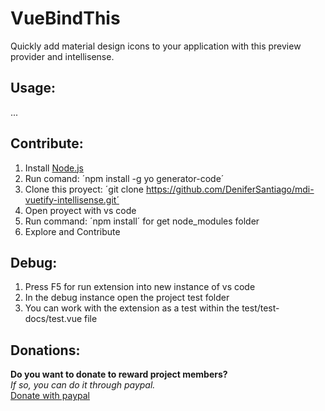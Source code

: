 # VueBindThis

Quickly add material design icons to your application with this preview provider and intellisense.

## Usage:
...
## Contribute:

1. Install [Node.js](https://nodejs.org/en/)
2. Run comand: ´npm install -g yo generator-code´
3. Clone this proyect: ´git clone https://github.com/DeniferSantiago/mdi-vuetify-intellisense.git´
4. Open proyect with vs code
5. Run command: ´npm install´ for get node_modules folder
6. Explore and Contribute
  
## Debug:

1. Press F5 for run extension into new instance of vs code
2. In the debug instance open the project test folder
3. You can work with the extension as a test within the test/test-docs/test.vue file

## Donations:

**Do you want to donate to reward project members?**  
*If so, you can do it through paypal.*  
[Donate with paypal](https://paypal.me/paycreatech?locale.x=es_XC)